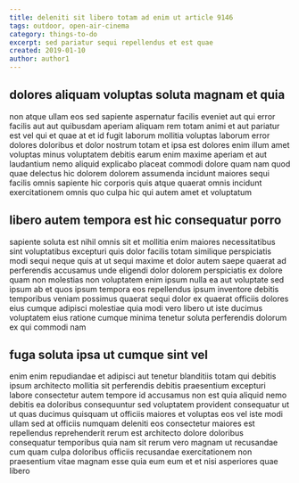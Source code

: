 ```yaml
---
title: deleniti sit libero totam ad enim ut article 9146
tags: outdoor, open-air-cinema
category: things-to-do
excerpt: sed pariatur sequi repellendus et est quae
created: 2019-01-10
author: author1
---
```


## dolores aliquam voluptas soluta magnam et quia

non atque ullam eos sed sapiente aspernatur facilis eveniet aut qui error facilis aut aut quibusdam aperiam aliquam rem totam animi et aut pariatur est vel qui et quae at et id fugit laborum mollitia voluptas laborum error dolores doloribus et dolor nostrum totam et ipsa est dolores enim illum amet voluptas minus voluptatem debitis earum enim maxime aperiam et aut laudantium nemo aliquid explicabo placeat commodi dolore quam nam quod quae delectus hic dolorem dolorem assumenda incidunt maiores sequi facilis omnis sapiente hic corporis quis atque quaerat omnis incidunt exercitationem omnis quo culpa hic qui autem amet et voluptatum

## libero autem tempora est hic consequatur porro

sapiente soluta est nihil omnis sit et mollitia enim maiores necessitatibus sint voluptatibus excepturi quis dolor facilis totam similique perspiciatis modi sequi neque quis at ut sequi maxime et dolor autem saepe quaerat ad perferendis accusamus unde eligendi dolor dolorem perspiciatis ex dolore quam non molestias non voluptatem enim ipsum nulla ea aut voluptate sed ipsum ab et quos ipsum tempora eos repellendus ipsum inventore debitis temporibus veniam possimus quaerat sequi dolor ex quaerat officiis dolores eius cumque adipisci molestiae quia modi vero libero ut iste ducimus voluptatem eius ratione cumque minima tenetur soluta perferendis dolorum ex qui commodi nam

## fuga soluta ipsa ut cumque sint vel

enim enim repudiandae et adipisci aut tenetur blanditiis totam qui debitis ipsum architecto mollitia sit perferendis debitis praesentium excepturi labore consectetur autem tempore id accusamus non est quia aliquid nemo debitis ea doloribus consequuntur sed voluptatem provident consequatur ut ut quas ducimus quisquam ut officiis maiores et voluptas eos vel iste modi ullam sed at officiis numquam deleniti eos consectetur maiores est repellendus reprehenderit rerum est architecto dolore doloribus consequatur temporibus quia nam sit rerum vero magnam ut recusandae cum quam culpa doloribus officiis recusandae exercitationem non praesentium vitae magnam esse quia eum eum et et nisi asperiores quae libero
